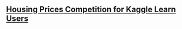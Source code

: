 ## [Housing Prices Competition for Kaggle Learn Users](https://www.kaggle.com/c/home-data-for-ml-course)
